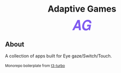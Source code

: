 <div align="center">

# Adaptive Games

<img alt="logo" src="./apps/yt/public/logo.svg" width="64" />

</div>

## About

A collection of apps built for Eye gaze/Switch/Touch.

<small>Monorepo boilerplate from [t3-turbo](https://github.com/t3-oss/create-t3-turbo)</small>
